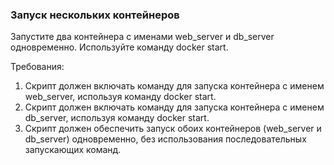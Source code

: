 
### Запуск нескольких контейнеров

Запустите два контейнера с именами web_server и db_server одновременно. Используйте команду docker start.

Требования:
1. Скрипт должен включать команду для запуска контейнера с именем web_server, используя команду docker start.
2. Скрипт должен включать команду для запуска контейнера с именем db_server, используя команду docker start.
3. Скрипт должен обеспечить запуск обоих контейнеров (web_server и db_server) одновременно, без использования последовательных запускающих команд.
